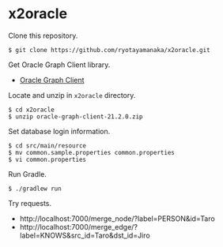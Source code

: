 # x2oracle

Clone this repository.

    $ git clone https://github.com/ryotayamanaka/x2oracle.git

Get Oracle Graph Client library.

* [Oracle Graph Client](https://www.oracle.com/database/technologies/spatialandgraph/property-graph-features/graph-server-and-client/graph-server-and-client-downloads.html)

Locate and unzip in `x2oracle` directory.

    $ cd x2oracle
    $ unzip oracle-graph-client-21.2.0.zip

Set database login information.

    $ cd src/main/resource
    $ mv common.sample.properties common.properties
    $ vi common.properties

Run Gradle.

    $ ./gradlew run

Try requests.

* http://localhost:7000/merge_node/?label=PERSON&id=Taro
* http://localhost:7000/merge_edge/?label=KNOWS&src_id=Taro&dst_id=Jiro
